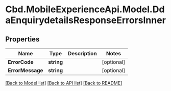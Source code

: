 # Cbd.MobileExperienceApi.Model.DdaEnquirydetailsResponseErrorsInner

## Properties

Name | Type | Description | Notes
------------ | ------------- | ------------- | -------------
**ErrorCode** | **string** |  | [optional] 
**ErrorMessage** | **string** |  | [optional] 

[[Back to Model list]](../README.md#documentation-for-models) [[Back to API list]](../README.md#documentation-for-api-endpoints) [[Back to README]](../README.md)

